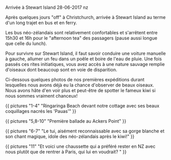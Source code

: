 Arrivée à Stewart Island
28-06-2017
nz

Après quelques jours "off" à Christchurch, arrivée à Stewart Island au terme d'un long trajet en bus et en ferry.

Les bus néo-zélandais sont relativement confortables et s'arrêtent entre 15h30 et 16h pour le "afternoon tea" des passagers (pause aussi longue que celle du lunch).

Pour survivre sur Stewart Island, il faut savoir conduire une voiture manuelle à gauche, allumer un feu dans un poêle et boire de l'eau de pluie. Une fois passés ces rites initiatiques, vous avez accès à une nature sauvage remplie d'oiseaux dont beaucoup sont en voie de disparition.

Ci-dessous quelques photos de nos premières expéditions durant lesquelles nous avons déjà eu la chance d'observer de beaux oiseaux. Nous avons hâte d'en voir plus et peut-être de spotter le fameux kiwi si nous sommes vraiment chanceux!

{{ pictures "1-4" "Ringaringa Beach devant notre cottage avec ses beaux coquillages nacrés les 'Pauas'" }} 

{{ pictures "5,8-10" "Première ballade au Ackers Point" }} 

{{ pictures "6-7" "Le tui, aisément reconnaissable avec sa gorge blanche et son chant magique, idole des néo-zélandais après le kiwi!" }} 

{{ pictures "11" "Et voici une chaussette qui a préféré rester en NZ avec nous plutôt que de rentrer à Paris, qui lui en voudrait? " }} 


